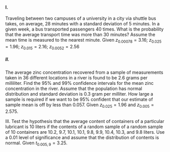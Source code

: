 #### I.
Traveling between two campuses of a university in a city via shuttle bus takes, on average, 28 minutes with a standard deviation of 5 minutes. In a given week, a bus transported passengers 40 times. What is the probability that the average transport time was more than 30 minutes?  Assume the mean time is measured to the nearest minute.
Given $z_{0.00078} = 3.16$; $z_{0.025} = 1.96$; $z_{0.015} = 2.16$; $z_{0.0052} = 2.56$

##### II.
The average zinc concentration recovered from a sample of measurements taken in 36 different locations in a river is found to be 2.6 grams per milliliter. Find the 95% and 99% confidence intervals for the mean zinc concentration in the river. Assume that the population has normal distribution and standard deviation is 0.3 gram per milliter.
How large a sample is required if we want to be 95% confident that our estimate of sample mean is off by less than 0.057.
Given $z_{0.025} = 1.96$ and $z_{0.005} = 2.575$.

III.
Test the hypothesis that the average content of containers of a particular lubricant is 10 liters if the contents of a random sample of a random sample of 10 containers are 10.2, 9.7, 10.1, 10.1, 9.8, 9.9, 10.4, 10.3, and 9.8 liters. Use a 0.01 level of significance and assume that the distribution of contents is normal\.
Given $t_{0.005,9} = 3.25$.
